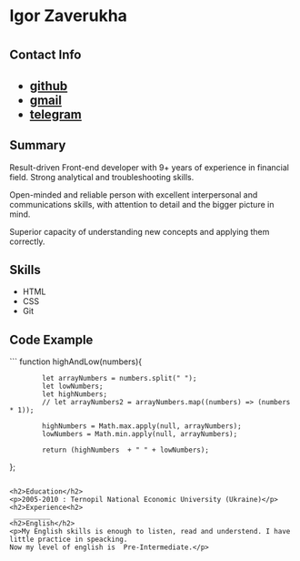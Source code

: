 <h1> Igor Zaverukha<h1>
<h2>Contact Info<h2>
 <ul>
     <li ><a href="https://github.com/pmzaverukha">github</a></li>
     <li class="link"><a href="mailto:dev.zaver@gmail.com">gmail</a></li>
     <li class="link"><a href="https://t.me/adriano_zaver">telegram</a></li>
 </ul>
<h2>Summary</h2>
<p>Result-driven Front-end developer with 9+ years of experience in financial field.
Strong analytical and troubleshooting skills. </p>
<p>Open-minded and reliable person with excellent interpersonal and communications skills, with attention to detail and the bigger picture in mind.</p>
<p>Superior capacity of understanding new concepts and applying them correctly.</p>
<h2>Skills</h2>
 <ul>
   <li >HTML</li>
   <li >CSS</li>
   <li >Git</li>
 </ul>
 
 <h2>Code Example</h2>
```
function highAndLow(numbers){
         
            let arrayNumbers = numbers.split(" ");
            let lowNumbers;
            let highNumbers;
            // let arrayNumbers2 = arrayNumbers.map((numbers) => (numbers * 1));

            highNumbers = Math.max.apply(null, arrayNumbers);
            lowNumbers = Math.min.apply(null, arrayNumbers);

            return (highNumbers  + " " + lowNumbers);

};
```

<h2>Education</h2>
<p>2005-2010 : Ternopil National Economic University (Ukraine)</p>
<h2>Experience<h2>
 _________                                                     
<h2>English</h2>
<p>My English skills is enough to listen, read and understend. I have little practice in speaсking.
Now my level of english is  Pre-Intermediate.</p>